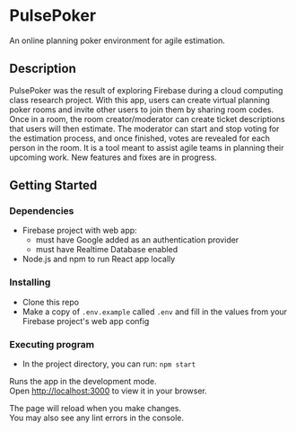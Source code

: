 # PulsePoker

An online planning poker environment for agile estimation. 

## Description

PulsePoker was the result of exploring Firebase during a cloud computing class research project. With this app, users can create virtual planning poker rooms and invite other users to join them by sharing room codes. Once in a room, the room creator/moderator can create ticket descriptions that users will then estimate. The moderator can start and stop voting for the estimation process, and once finished, votes are revealed for each person in the room. It is a tool meant to assist agile teams in planning their upcoming work. New features and fixes are in progress.

## Getting Started

### Dependencies

* Firebase project with web app:
  * must have Google added as an authentication provider
  * must have Realtime Database enabled
* Node.js and npm to run React app locally

### Installing

* Clone this repo
* Make a copy of `.env.example` called `.env` and fill in the values from your Firebase project's web app config

### Executing program

* In the project directory, you can run: `npm start`

Runs the app in the development mode.\
Open [http://localhost:3000](http://localhost:3000) to view it in your browser.

The page will reload when you make changes.\
You may also see any lint errors in the console.
